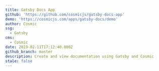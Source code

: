 ```yaml
---
title: Gatsby Docs App
github: 'https://github.com/cosmicjs/gatsby-docs-app'
demo: 'https://cosmicjs.com/apps/gatsby-docs/demo'
author: Cosmic
ssg:
  - Gatsby
cms:
  - Cosmic
date: 2019-02-11T17:12:40.000Z
github_branch: master
description: Create and view documentation using Gatsby and Cosmic
stale: false
---
```


